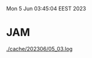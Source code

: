 Mon  5 Jun 03:45:04 EEST 2023
# JAM
<a href='./cache/202306/05_03.log'>./cache/202306/05_03.log</a>
